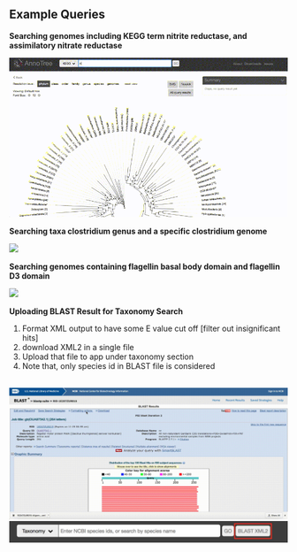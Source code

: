 Example Queries
----

**Searching genomes including KEGG term nitrite reductase, and assimilatory nitrate reductase**

<img src="./kegg_search.gif"/>
<br/>

**Searching taxa clostridium genus and a specific clostridium genome**

<img src="./taxonomy_search.gif"/>
<br/>

**Searching genomes containing flagellin basal body domain and flagellin D3 domain**

<img src="./pfam_search.gif"/>
<br/>

**Uploading BLAST Result for Taxonomy Search**

1. Format XML output to have some E value cut off [filter out insignificant hits]
2. download XML2 in a single file
3. Upload that file to app under taxonomy section
4. Note that, only species id in BLAST file is considered
<br>
<img src="./blast_download_xml2_trimmed.gif"/>
<br>
<img src="./blast_xml2_button.jpg"/>


